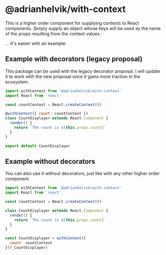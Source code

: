 # @adrianhelvik/with-context

This is a higher order component for supplying contexts to
React components. Simply supply an object whose keys will
be used as the name of the props resulting from the context
values.

... It's easier with an example:

## Example with decorators (legacy proposal)
This package can be used with the legacy decorator proposal.
I will update it to work with the new proposal once it
gains more traction in the ecosystem.

```javascript
import withContext from '@adrianhelvik/with-context'
import React from 'react'

const countContext = React.createContext(0)

@withContext({ count: countContext })
class CountDisplayer extends React.Component {
  render() {
    return `The count is ${this.props.count}`
  }
}

export default CountDisplayer
```

## Example without decorators
You can also use it without decorators, just like with any
other higher order component.

```javascript
import withContext from '@adrianhelvik/with-context'
import React from 'react'

const countContext = React.createContext(0)

class CountDisplayer extends React.Component {
  render() {
    return `The count is ${this.props.count}`
  }
}

const CountDisplayer = withContext({
  count: countContext
})(_CountDisplayer)
```
